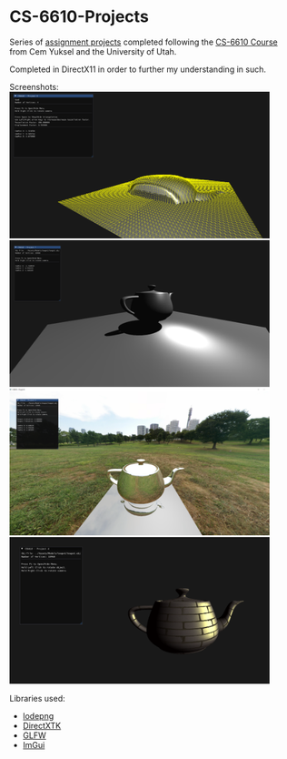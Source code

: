 # CS-6610-Projects

Series of [assignment projects](https://graphics.cs.utah.edu/courses/cs6610/spring2021/) completed following the [CS-6610 Course](https://youtube.com/playlist?list=PLplnkTzzqsZS3R5DjmCQsqupu43oS9CFN&si=Zsa16q55Y35dowvy) from Cem Yuksel and the University of Utah.

Completed in DirectX11 in order to further my understanding in such.

Screenshots:
<img src="https://raw.githubusercontent.com/fpbellow/CS-6610-Projects/refs/heads/main/CS6610-Project8/screenshot.png" height="258" width="458" alt="Project 8 Screenshot"/><img src="https://github.com/fpbellow/CS-6610-Projects/blob/main/CS6610-Project7/screenshot.png?raw=true" height="258" width="458" alt="Project 7 Screenshot"/><img src="https://github.com/fpbellow/CS-6610-Projects/blob/main/CS6610-Project6/screenshot.png?raw=true" height="258" width="458" alt="Project 6 Screenshot"/><img src="https://github.com/fpbellow/CS-6610-Projects/blob/main/CS6610-Project4/screenshot.png?raw=true" height="258" width="458" alt="Project 4 Screenshot"/>

Libraries used:
- [lodepng](https://github.com/lvandeve/lodepng)
- [DirectXTK](https://github.com/microsoft/DirectXTK)
- [GLFW](https://github.com/glfw/glfw)
- [ImGui](https://github.com/ocornut/imgui)

